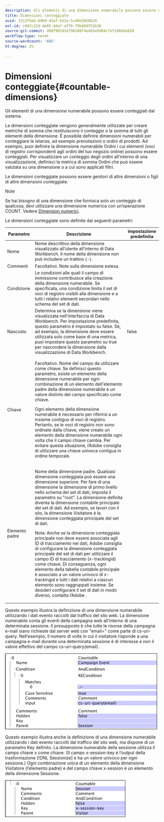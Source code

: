 ```yaml
---
description: Gli elementi di una dimensione numerabile possono essere conteggiati dal sistema.
title: Dimensioni conteggiate
uuid: 3312f5eb-69b9-43af-b32a-5c40e3050b29
exl-id: c607c15d-de85-4daf-af76-79b460f51b38
source-git-commit: d9df90242ef96188f4e4b5e6d04cfef196b0a628
workflow-type: tm+mt
source-wordcount: '685'
ht-degree: 2%

---
```


# Dimensioni conteggiate{#countable-dimensions}

Gli elementi di una dimensione numerabile possono essere conteggiati dal sistema.

Le dimensioni conteggiate vengono generalmente utilizzate per creare metriche di somma che restituiscono il conteggio o la somma di tutti gli elementi della dimensione. È possibile definire dimensioni numerabili per conteggiare le istanze, ad esempio prenotazioni o ordini di prodotti. Ad esempio, puoi definire la dimensione numerabile Ordini i cui elementi (voci di registro corrispondenti agli ordini del tuo negozio online) possono essere conteggiati. Per visualizzare un conteggio degli ordini all’interno di una visualizzazione, definisci la metrica di somma Ordini che può essere valutata su una dimensione o a cui sono applicati filtri.

Le dimensioni conteggiate possono essere genitori di altre dimensioni o figli di altre dimensioni conteggiate.

>[!NOTE]
>
>Se hai bisogno di una dimensione che fornisca solo un conteggio di qualcosa, devi utilizzare una dimensione numerica con un’operazione COUNT. Vedere [Dimension numerici](../../../../home/c-dataset-const-proc/c-ex-dim/c-types-ex-dim/c-num-dim.md#concept-8513b9afaff447c8b334410b565b91ed).

Le dimensioni conteggiate sono definite dai seguenti parametri:

<table id="table_9F3F093F5B074EA68CA4DCE731161F6C"> 
 <thead> 
  <tr> 
   <th colname="col1" class="entry"> Parametro </th> 
   <th colname="col2" class="entry"> Descrizione </th> 
   <th colname="col3" class="entry"> impostazione predefinita </th> 
  </tr> 
 </thead>
 <tbody> 
  <tr> 
   <td colname="col1"> Nome </td> 
   <td colname="col2"> Nome descrittivo della dimensione visualizzato all’utente all’interno di Data Workbench. Il nome della dimensione non può includere un trattino (-). </td> 
   <td colname="col3"> </td> 
  </tr> 
  <tr> 
   <td colname="col1"> Commenti </td> 
   <td colname="col2"> Facoltativo. Note sulla dimensione estesa. </td> 
   <td colname="col3"> </td> 
  </tr> 
  <tr> 
   <td colname="col1"> Condizione </td> 
   <td colname="col2"> Le condizioni alle quali il campo di immissione contribuisce alla creazione della dimensione numerabile. Se specificata, una condizione limita il set di voci di registro visibili alla dimensione e a tutti i relativi elementi secondari nello schema del set di dati. </td> 
   <td colname="col3"> </td> 
  </tr> 
  <tr> 
   <td colname="col1"> Nascosto </td> 
   <td colname="col2"> Determina se la dimensione viene visualizzata nell’interfaccia di Data Workbench. Per impostazione predefinita, questo parametro è impostato su false. Se, ad esempio, la dimensione deve essere utilizzata solo come base di una metrica, puoi impostare questo parametro su true per nascondere la dimensione dalla visualizzazione di Data Workbench. </td> 
   <td colname="col3"> false </td> 
  </tr> 
  <tr> 
   <td colname="col1"> Chiave </td> 
   <td colname="col2"> <p>Facoltativo. Nome del campo da utilizzare come chiave. Se definisci questo parametro, esiste un elemento della dimensione numerabile per ogni combinazione di un elemento dell'elemento padre della dimensione numerabile e un valore distinto del campo specificato come chiave. </p> <p> Ogni elemento della dimensione numerabile è necessario per riferirsi a un insieme contiguo di voci di registro. Pertanto, se le voci di registro non sono ordinate dalla chiave, viene creato un elemento della dimensione numerabile ogni volta che il campo chiave cambia. Per evitare questa situazione, l’Adobe consiglia di utilizzare una chiave univoca contigua in ordine temporale. </p> </td> 
   <td colname="col3"> </td> 
  </tr> 
  <tr> 
   <td colname="col1"> Elemento padre </td> 
   <td colname="col2"> <p>Nome della dimensione padre. Qualsiasi dimensione conteggiata può essere una dimensione superiore. Per fare di una dimensione la dimensione di primo livello nello schema del set di dati, imposta il parametro su "root". La dimensione definita diventa la dimensione contabile principale del set di dati. Ad esempio, se lavori con il sito, la dimensione Visitatore è la dimensione conteggiata principale del set di dati. </p> <p> <p>Nota:  Anche se la dimensione conteggiata principale non deve essere associata agli ID di tracciamento nei dati, Adobe consiglia di configurare la dimensione conteggiata principale del set di dati per utilizzare il campo ID di tracciamento (x-trackingid) come chiave. Di conseguenza, ogni elemento della tabella contabile principale è associato a un valore univoco di x-trackingid e tutti i dati relativi a ciascun elemento sono raggruppati insieme. Se desideri configurare il set di dati in modo diverso, contatta l’Adobe . </p> </p> </td> 
   <td colname="col3"> </td> 
  </tr> 
 </tbody> 
</table>

Questo esempio illustra la definizione di una dimensione numerabile utilizzando i dati evento raccolti dal traffico del sito web. La dimensione numerabile conta gli eventi della campagna web all’interno di una determinata sessione. Il presupposto è che tutte le risorse della campagna e-mail siano richieste dal server web con &quot;email=&quot; come parte di cs-uri-query. Nell’esempio, il numero di volte in cui il visitatore risponde a una campagna e-mail durante una determinata sessione è di interesse e non il valore effettivo del campo cs-uri-query(email) .

![](assets/cfg_Transformation_Dim_Countable.png)

Questo esempio illustra anche la definizione di una dimensione numerabile utilizzando i dati evento raccolti dal traffico del sito web, ma dispone di un parametro Key definito. La dimensione numerabile della sessione utilizza il campo chiave x come chiave. (Il campo x-session-key è l’output della trasformazione [!DNL Sessionize] e ha un valore univoco per ogni sessione.) Ogni combinazione unica di un elemento della dimensione Visitatore (l’elemento padre) e del campo chiave x-session è un elemento della dimensione Sessione.

![](assets/cfg_Transformation_Dim_Countable2.png)
